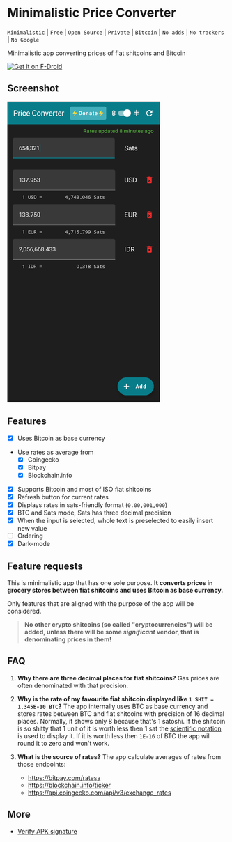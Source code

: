 # Minimalistic Price Converter

`Minimalistic` | `Free` | `Open Source` | `Private` | `Bitcoin` | `No adds` | `No trackers`
| `No Google`

Minimalistic app converting prices of fiat shitcoins and Bitcoin

[<img src="https://fdroid.gitlab.io/artwork/badge/get-it-on.png" alt="Get it on F-Droid" height="80">](https://f-droid.org/packages/com.minimalisticapps.priceconverter/)

## Screenshot

![App preview screenshot](doc/1_scaled_down.png)

## Features

- [x] Uses Bitcoin as base currency
- Use rates as average from
    - [x] Coingecko
    - [x] Bitpay
    - [x] Blockchain.info
- [x] Supports Bitcoin and most of ISO fiat shitcoins
- [x] Refresh button for current rates
- [x] Displays rates in sats-friendly format (`0.00,001,000`)
- [x] BTC and Sats mode, Sats has three decimal precision
- [x] When the input is selected, whole text is preselected to easily insert new value
- [ ] Ordering
- [x] Dark-mode

## Feature requests

This is minimalistic app that has one sole purpose. **It converts prices in grocery stores between
fiat shitcoins and uses Bitcoin as base currency.**

Only features that are aligned with the purpose of the app will be considered.

> **No other crypto shitcoins (so called "cryptocurrencies") will be added, unless there will be some *significant* vendor, that is denominating prices in them!**

## FAQ

1. **Why there are three decimal places for fiat shitcoins?**
   Gas prices are often denominated with that precision.

2. **Why is the rate of my favourite fiat shitcoin displayed like `1 SHIT = 1.345E-10 BTC`?**
   The app internally uses BTC as base currency and stores rates between BTC and fiat shitcoins with
   precision of 16 decimal places. Normally, it shows only 8 because that's 1 satoshi. If the
   shitcoin is so shitty that 1 unit of it is worth less then 1 sat
   the [scientific notation](https://en.wikipedia.org/wiki/Scientific_notation)
   is used to display it. If it is worth less then `1E-16` of BTC the app will round it to zero and
   won't work.

3. **What is the source of rates?** The app calculate averages of rates from those endpoints:
    - https://bitpay.com/ratesa
    - https://blockchain.info/ticker
    - https://api.coingecko.com/api/v3/exchange_rates

## More
- [Verify APK signature](https://github.com/Minimalistic-Apps/knowledge-base/blob/main/README.md#verify-apk)
